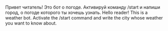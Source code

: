 Привет читатель! Это бот о погоде. Активируй команду /start и напиши город, о погоде которого ты хочешь узнать.
Hello reader! This is a weather bot. Activate the /start command and write the city whose weather you want to know about.
